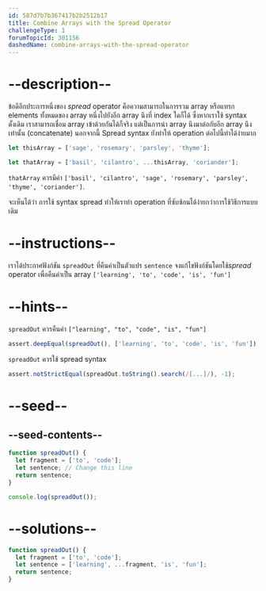```yaml
---
id: 587d7b7b367417b2b2512b17
title: Combine Arrays with the Spread Operator
challengeType: 1
forumTopicId: 301156
dashedName: combine-arrays-with-the-spread-operator
---
```


# --description--

ข้อดีอีกประการหนึ่งของ <dfn>spread</dfn> operator คือความสามารถในการรวม array หรือแทรก elements ทั้งหมดของ array หนึ่งไปยังอีก array นึงที่ index ใดก็ได้ ซึ่งหากเราใช้ syntax ดั้งเดิม เราสามารถเชื่อม array เข้าด้วยกันได้ก็จริง แต่เป็นการนำ array นึงมาต่อกับอีก array นึงเท่านั้น (concatenate) นอกจากนี้ Spread syntax ยังทำให้ operation ต่อไปนี้ทำได้ง่ายมาก

```js
let thisArray = ['sage', 'rosemary', 'parsley', 'thyme'];

let thatArray = ['basil', 'cilantro', ...thisArray, 'coriander'];
```

`thatArray` ควรมีค่า `['basil', 'cilantro', 'sage', 'rosemary', 'parsley', 'thyme', 'coriander']`.

จะเห็นได้ว่า การใช้ syntax spread ทำให้เราทำ operation ที่ซับซ้อนได้ง่ายกว่าการใช้วิธีการแบบเดิม

# --instructions--

เราได้ประกาศฟังก์ชัน `spreadOut` ที่คืนค่าเป็นตัวแปร `sentence` จงแก้ไขฟังก์ชันโดยใช้<dfn>spread</dfn> operator เพื่อคืนค่าเป็น array `['learning', 'to', 'code', 'is', 'fun']`

# --hints--

`spreadOut` ควรคืนค่า `["learning", "to", "code", "is", "fun"]`

```js
assert.deepEqual(spreadOut(), ['learning', 'to', 'code', 'is', 'fun']);
```

`spreadOut` ควรใช้ spread syntax

```js
assert.notStrictEqual(spreadOut.toString().search(/[...]/), -1);
```

# --seed--

## --seed-contents--

```js
function spreadOut() {
  let fragment = ['to', 'code'];
  let sentence; // Change this line
  return sentence;
}

console.log(spreadOut());
```

# --solutions--

```js
function spreadOut() {
  let fragment = ['to', 'code'];
  let sentence = ['learning', ...fragment, 'is', 'fun'];
  return sentence;
}
```
